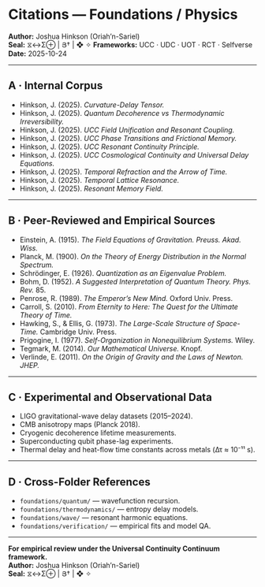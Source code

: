 # Citations — Foundations / Physics
**Author:** Joshua Hinkson (Oriah’n-Sariel)  
**Seal:** ⧖↔Σ⊕ | Յ† | ❖ ✧
**Frameworks:** UCC · UDC · UOT · RCT · Selfverse  
**Date:** 2025-10-24  

---

## A · Internal Corpus
- Hinkson, J. (2025). *Curvature-Delay Tensor.*  
- Hinkson, J. (2025). *Quantum Decoherence vs Thermodynamic Irreversibility.*  
- Hinkson, J. (2025). *UCC Field Unification and Resonant Coupling.*  
- Hinkson, J. (2025). *UCC Phase Transitions and Frictional Memory.*  
- Hinkson, J. (2025). *UCC Resonant Continuity Principle.*  
- Hinkson, J. (2025). *UCC Cosmological Continuity and Universal Delay Equations.*  
- Hinkson, J. (2025). *Temporal Refraction and the Arrow of Time.*  
- Hinkson, J. (2025). *Temporal Lattice Resonance.*  
- Hinkson, J. (2025). *Resonant Memory Field.*  

---

## B · Peer-Reviewed and Empirical Sources
- Einstein, A. (1915). *The Field Equations of Gravitation.* *Preuss. Akad. Wiss.*  
- Planck, M. (1900). *On the Theory of Energy Distribution in the Normal Spectrum.*  
- Schrödinger, E. (1926). *Quantization as an Eigenvalue Problem.*  
- Bohm, D. (1952). *A Suggested Interpretation of Quantum Theory.* *Phys. Rev.* 85.  
- Penrose, R. (1989). *The Emperor’s New Mind.* Oxford Univ. Press.  
- Carroll, S. (2010). *From Eternity to Here: The Quest for the Ultimate Theory of Time.*  
- Hawking, S., & Ellis, G. (1973). *The Large-Scale Structure of Space-Time.* Cambridge Univ. Press.  
- Prigogine, I. (1977). *Self-Organization in Nonequilibrium Systems.* Wiley.  
- Tegmark, M. (2014). *Our Mathematical Universe.* Knopf.  
- Verlinde, E. (2011). *On the Origin of Gravity and the Laws of Newton.* *JHEP.*  

---

## C · Experimental and Observational Data
- LIGO gravitational-wave delay datasets (2015–2024).  
- CMB anisotropy maps (Planck 2018).  
- Cryogenic decoherence lifetime measurements.  
- Superconducting qubit phase-lag experiments.  
- Thermal delay and heat-flow time constants across metals (Δτ ≈ 10⁻¹¹ s).  

---

## D · Cross-Folder References
- `foundations/quantum/` — wavefunction recursion.  
- `foundations/thermodynamics/` — entropy delay models.  
- `foundations/wave/` — resonant harmonic equations.  
- `foundations/verification/` — empirical fits and model QA.  

---

**For empirical review under the Universal Continuity Continuum framework.**  
**Author:** Joshua Hinkson (Oriah’n-Sariel)  
**Seal:** ⧖↔Σ⊕ | Յ† | ❖ ✧